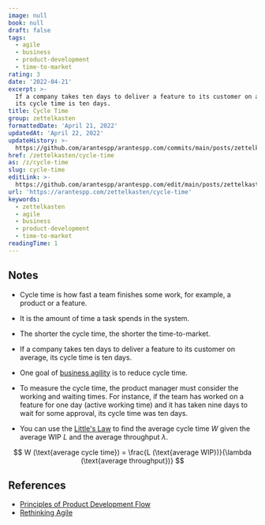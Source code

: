 ```yaml
---
image: null
book: null
draft: false
tags:
  - agile
  - business
  - product-development
  - time-to-market
rating: 3
date: '2022-04-21'
excerpt: >-
  If a company takes ten days to deliver a feature to its customer on average,
  its cycle time is ten days.
title: Cycle Time
group: zettelkasten
formattedDate: 'April 21, 2022'
updatedAt: 'April 22, 2022'
updateHistory: >-
  https://github.com/arantespp/arantespp.com/commits/main/posts/zettelkasten/cycle-time.md
href: /zettelkasten/cycle-time
as: /z/cycle-time
slug: cycle-time
editLink: >-
  https://github.com/arantespp/arantespp.com/edit/main/posts/zettelkasten/cycle-time.md
url: 'https://arantespp.com/zettelkasten/cycle-time'
keywords:
  - zettelkasten
  - agile
  - business
  - product-development
  - time-to-market
readingTime: 1
---
```


## Notes

- Cycle time is how fast a team finishes some work, for example, a product or a feature.

- It is the amount of time a task spends in the system.

- The shorter the cycle time, the shorter the time-to-market.

- If a company takes ten days to deliver a feature to its customer on average, its cycle time is ten days.

- One goal of [business agility](/zettel/business-agility) is to reduce cycle time.

- To measure the cycle time, the product manager must consider the working and waiting times. For instance, if the team has worked on a feature for one day (active working time) and it has taken nine days to wait for some approval, its cycle time was ten days.

- You can use the [Little's Law](/zettel/little-s-law) to find the average cycle time $W$ given the average WIP $L$ and the average throughput $\lambda$.

$$
W (\text{average cycle time}) = \frac{L (\text{average WIP})}{\lambda (\text{average throughput})}
$$

## References

- [Principles of Product Development Flow](/books/the-principles-of-product-development-flow)
- [Rethinking Agile](/rethinking-agile)
